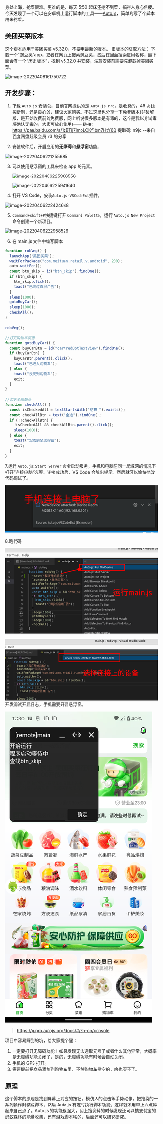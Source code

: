 身处上海，抢菜很难。更难的是，每天 5:50 起床还抢不到菜，搞得人身心俱疲。今天发现了一个可以在安卓机上运行脚本的工具——[Auto.js](https://g.pro.autojs.org/docs/#/zh-cn/)，简单的写了个脚本用来抢菜。

## 美团买菜版本

这个脚本适用于美团买菜 v5.32.0，不要用最新的版本。
旧版本的获取方法：
下载一个”豌豆荚“app，或者在网页上搜索豌豆荚，然后在里面搜索应用名称，最下面会有一个“历史版本”，找到 v5.32.0 并安装，注意安装前需要先卸载掉美团买菜。

![image-20220408161750722](https://gitee.com/qulingyuan/ly_picture/raw/master/img/image-20220408161750722.png)

## 开发步骤：

1. 下载 `Auto.js` 安装包，目前官网提供的是 `Auto.js Pro`，是收费的，45 块钱买断制，还是良心的，建议大家购买。不过这里也分享一下免费版本(非破解版，是开始收费前的免费版，网上听说很多版本是有毒的，这个是我以身试毒后确认无毒的，大家可放心使用)—— 链接: https://pan.baidu.com/s/1zBTij7imoLCKf1bm7HtY6Q 提取码: n9jc --来自百度网盘超级会员 v3 的分享

2. 安装软件后，开启应用的**无障碍**和**悬浮窗**功能。

![image-20220406221255685](https://gitee.com/qulingyuan/ly_picture/raw/master/img/image-20220406221255685.png)

3. 可以使用悬浮窗的工具来检查 app 的元素。

   ![image-20220406225906556](https://gitee.com/qulingyuan/ly_picture/raw/master/img/image-20220406225906556.png)

   ![image-20220406225941640](https://gitee.com/qulingyuan/ly_picture/raw/master/img/image-20220406225941640.png)

4. 打开 VS Code，安装`Auto.js-VSCodeExt`插件。

![image-20220406222424648](https://gitee.com/qulingyuan/ly_picture/raw/master/img/image-20220406222424648.png)

5. `Command+shift+P`快捷键打开 `Command Palette`，运行 `Auto.js:New Project`命令创建一个新项目。

![image-20220406222958526](https://gitee.com/qulingyuan/ly_picture/raw/master/img/image-20220406222958526.png)

6. 在 main.js 文件中编写脚本：

```js
function robVeg() {
  launchApp("美团买菜");
  waitForPackage("com.meituan.retail.v.android", 200);
  auto.waitFor();
  const btn_skip = id("btn_skip").findOne();
  if (btn_skip) {
    btn_skip.click();
    toast("已跳过首屏广告");
  }
  sleep(1000);
  gotoBuyCar();
  sleep(1000);
  checkAll();
}

robVeg();

//打开购物车页面
function gotoBuyCar() {
  const buyCarBtn = id("cartredDotTextView").findOne();
  if (buyCarBtn) {
    buyCarBtn.parent().click();
    toast("已进入购物车");
  } else {
    toast("没找到购物车");
    exit;
  }
}

//勾选全部商品
function checkAll() {
  const isCheckedAll = textStartsWith("结算(").exists();
  const checkAllBtn = text("全选").findOne();
  if (!!checkAllBtn) {
    !isCheckedAll && checkAllBtn.parent().click();
    sleep(1000);
  } else {
    toast("没找到全选按钮");
    exit;
  }
}
```

7.运行 `Auto.js:Start Server` 命令启动服务，手机和电脑在同一局域网的情况下打开”连接电脑“选项，连接成功后，VS Code 会弹出提示。然后就可以愉快地改代码调试了。

![](assets/20220407_123340__.png)

8.跑代码

![](assets/20220407_123325__mian.js.png)

![](assets/20220407_123317__.png)
开发调试开启日志，手机需要开启悬浮窗。

![](assets/Screenshot_20220407-123018_美团买菜.png)

> https://g.pro.autojs.org/docs/#/zh-cn/console

项目中容易踩到的坑，给大家提个醒：

1. 一定要打开无障碍功能！如果发现无法选取元素了或者什么其他异常，大概率是无障碍功能关闭了，是的，无障碍功能有时候会自动关闭。
2. 手机的 GPS 打开。
3. 需要提前把商品添加到购物车里，不然购物车是空的，啥也买不了。

## 原理

这个脚本的原理是找到屏幕上对应的按钮，模仿人的点击等手势动作，把抢菜的一系列操作封装成脚本。然后 Auto.js 有定时执行脚本功能，这样就不用早上六点钟起来自己点了。Auto.js 的功能很强大，网上搜资料的时候发现还可以搞支付宝的蚂蚁森林的能量收集，还有游戏脚本啥的，后面还可以研究研究。
